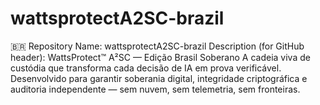 # wattsprotectA2SC-brazil
🇧🇷 Repository Name: wattsprotectA2SC-brazil  Description (for GitHub header):  WattsProtect™ A²SC — Edição Brasil Soberano A cadeia viva de custódia que transforma cada decisão de IA em prova verificável. Desenvolvido para garantir soberania digital, integridade criptográfica e auditoria independente — sem nuvem, sem telemetria, sem fronteiras.
